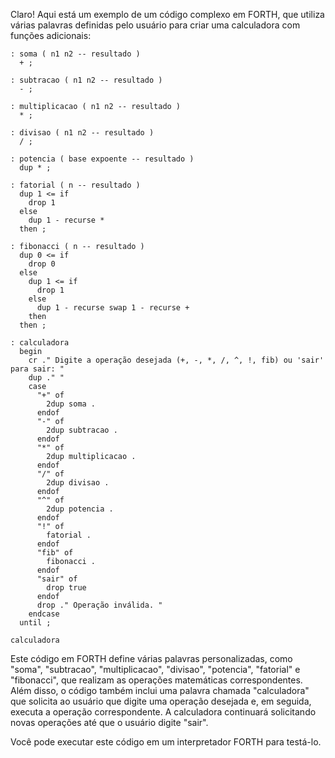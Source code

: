 Claro! Aqui está um exemplo de um código complexo em FORTH, que utiliza várias palavras definidas pelo usuário para criar uma calculadora com funções adicionais:

```
: soma ( n1 n2 -- resultado )
  + ;

: subtracao ( n1 n2 -- resultado )
  - ;

: multiplicacao ( n1 n2 -- resultado )
  * ;

: divisao ( n1 n2 -- resultado )
  / ;

: potencia ( base expoente -- resultado )
  dup * ;

: fatorial ( n -- resultado )
  dup 1 <= if
    drop 1
  else
    dup 1 - recurse *
  then ;

: fibonacci ( n -- resultado )
  dup 0 <= if
    drop 0
  else
    dup 1 <= if
      drop 1
    else
      dup 1 - recurse swap 1 - recurse +
    then
  then ;

: calculadora
  begin
    cr ." Digite a operação desejada (+, -, *, /, ^, !, fib) ou 'sair' para sair: "
    dup ." "
    case
      "+" of
        2dup soma .
      endof
      "-" of
        2dup subtracao .
      endof
      "*" of
        2dup multiplicacao .
      endof
      "/" of
        2dup divisao .
      endof
      "^" of
        2dup potencia .
      endof
      "!" of
        fatorial .
      endof
      "fib" of
        fibonacci .
      endof
      "sair" of
        drop true
      endof
      drop ." Operação inválida. "
    endcase
  until ;

calculadora
```

Este código em FORTH define várias palavras personalizadas, como "soma", "subtracao", "multiplicacao", "divisao", "potencia", "fatorial" e "fibonacci", que realizam as operações matemáticas correspondentes. Além disso, o código também inclui uma palavra chamada "calculadora" que solicita ao usuário que digite uma operação desejada e, em seguida, executa a operação correspondente. A calculadora continuará solicitando novas operações até que o usuário digite "sair".

Você pode executar este código em um interpretador FORTH para testá-lo.